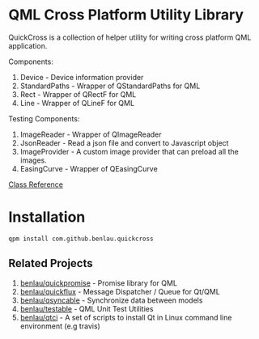 QML Cross Platform Utility Library
==================================

QuickCross is a collection of helper utility for writing cross platform QML application.

Components:

 1. Device - Device information provider
 2. StandardPaths - Wrapper of QStandardPaths for QML
 3. Rect - Wrapper of QRectF for QML
 4. Line - Wrapper of QLineF for QML

Testing Components:

 1. ImageReader - Wrapper of QImageReader
 2. JsonReader - Read a json file and convert to Javascript object
 3. ImageProvider - A custom image provider that can preload all the images.
 4. EasingCurve - Wrapper of QEasingCurve

[Class Reference](http://benlau.github.io/quickcross/)

Installation
============

    qpm install com.github.benlau.quickcross

Related Projects
----------------
 1. [benlau/quickpromise](https://github.com/benlau/quickpromise) - Promise library for QML
 2. [benlau/quickflux](https://github.com/benlau/quickflux) - Message Dispatcher / Queue for Qt/QML
 3. [benlau/qsyncable](https://github.com/benlau/qsyncable) - Synchronize data between models
 4. [benlau/testable](https://github.com/benlau/testable) - QML Unit Test Utilities
 5. [benlau/qtci](https://github.com/benlau/qtci) -  A set of scripts to install Qt in Linux command line environment (e.g travis)
